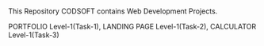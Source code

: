 #
This Repository CODSOFT contains Web Development Projects.

PORTFOLIO Level-1(Task-1),
LANDING PAGE Level-1(Task-2),
CALCULATOR Level-1(Task-3)
